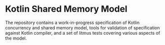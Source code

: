 # Kotlin Shared Memory Model

The repository contains a work-in-progress specification of 
Kotlin concurrency and shared memory model, 
tools for validation of specification against Kotlin compiler,
and a set of litmus tests covering various aspects of the model. 

